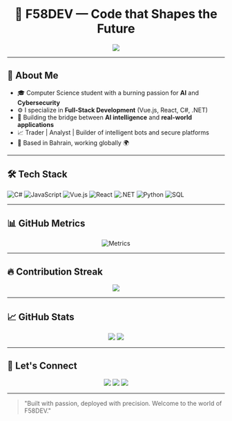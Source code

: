 <h1 align="center">🚀 F58DEV — Code that Shapes the Future</h1>

<p align="center">
  <img src="https://readme-typing-svg.demolab.com?font=Fira+Code&size=22&pause=1000&color=00BFFF&center=true&vCenter=true&width=900&lines=AI+Engineer+%7C+Cyber+Creator+%7C+Problem+Solver+%7C+Future+Architect" />
</p>

---

## 🧠 About Me
- 🎓 Computer Science student with a burning passion for **AI** and **Cybersecurity**
- ⚙️ I specialize in **Full-Stack Development** (Vue.js, React, C#, .NET)
- 🤖 Building the bridge between **AI intelligence** and **real-world applications**
- 📈 Trader | Analyst | Builder of intelligent bots and secure platforms
- 📍 Based in Bahrain, working globally 🌍

---

## 🛠️ Tech Stack
![C#](https://img.shields.io/badge/-C%23-239120?style=flat&logo=c-sharp&logoColor=white)
![JavaScript](https://img.shields.io/badge/-JavaScript-F7DF1E?style=flat&logo=javascript&logoColor=black)
![Vue.js](https://img.shields.io/badge/-Vue.js-4FC08D?style=flat&logo=vue.js&logoColor=white)
![React](https://img.shields.io/badge/-React-61DAFB?style=flat&logo=react&logoColor=black)
![.NET](https://img.shields.io/badge/-.NET-512BD4?style=flat&logo=dotnet&logoColor=white)
![Python](https://img.shields.io/badge/-Python-3776AB?style=flat&logo=python&logoColor=white)
![SQL](https://img.shields.io/badge/-SQL-4479A1?style=flat&logo=postgresql&logoColor=white)

---

## 📊 GitHub Metrics

<p align="center">
  <img src="https://raw.githubusercontent.com/f58dev/f58dev/main/github-metrics.svg" alt="Metrics"/>
</p>

---

## 🔥 Contribution Streak

<p align="center">
  <img src="https://github-readme-activity-graph.vercel.app/graph?username=f58dev&theme=tokyo-night&hide_border=true" />
</p>

---

## 📈 GitHub Stats

<p align="center">
  <img src="https://github-readme-stats.vercel.app/api?username=f58dev&show_icons=true&theme=tokyonight&hide_border=true" />
  <img src="https://github-readme-stats.vercel.app/api/top-langs/?username=f58dev&layout=compact&theme=tokyonight&hide_border=true" />
</p>

---

## 🧩 Let's Connect

<p align="center">
  <a href="https://www.linkedin.com/in/f58dev/"><img src="https://img.shields.io/badge/-LinkedIn-0077B5?style=flat&logo=linkedin&logoColor=white" /></a>
  <a href="mailto:youremail@example.com"><img src="https://img.shields.io/badge/-Email-D14836?style=flat&logo=gmail&logoColor=white" /></a>
  <a href="https://twitter.com/f58dev"><img src="https://img.shields.io/badge/-Twitter-1DA1F2?style=flat&logo=twitter&logoColor=white" /></a>
</p>

---

> "Built with passion, deployed with precision. Welcome to the world of F58DEV."

